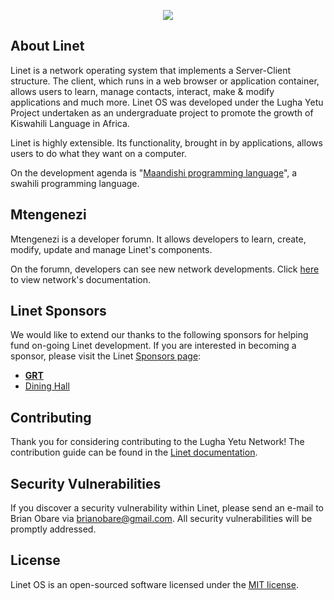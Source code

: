 <p align="center"><img src="https://laravel.com/assets/img/components/logo-laravel.svg"></p>


## About Linet

Linet is a network operating system that implements a Server-Client structure. The client, which runs in a web browser or application container, allows users to learn, manage contacts, interact, make & modify applications and much more. Linet OS was developed under the Lugha Yetu Project undertaken as an undergraduate project to promote the growth of Kiswahili Language in Africa.

Linet is highly extensible. Its functionality, brought in by applications, allows users to do what they want on a computer.

On the development agenda is "[Maandishi programming language](https://maandishi.lughayetu.net)", a swahili programming language.

## Mtengenezi

Mtengenezi is a developer forumn. It allows developers to learn, create, modify, update and manage Linet's components. 

On the forumn, developers can see new network developments. Click [here](https://mtengenezi.lughayetu.net/docs) to view network's documentation.

## Linet Sponsors

We would like to extend our thanks to the following sponsors for helping fund on-going Linet development. If you are interested in becoming a sponsor, please visit the Linet [Sponsors page](https://wafadhili.lughayetu.net):

- **[GRT](https://brianobare.top/)**
- [Dining Hall](https://www.dininghall.xyz)

## Contributing

Thank you for considering contributing to the Lugha Yetu Network! The contribution guide can be found in the [Linet documentation](https://mtengenezi.lughayetu.net/docs/contributions).

## Security Vulnerabilities

If you discover a security vulnerability within Linet, please send an e-mail to Brian Obare via [brianobare@gmail.com](mailto:brianobare@gmail.com). All security vulnerabilities will be promptly addressed.

## License

Linet OS is an open-sourced software licensed under the [MIT license](https://opensource.org/licenses/MIT).
